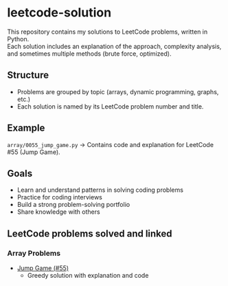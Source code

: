 # leetcode-solution

This repository contains my solutions to LeetCode problems, written in Python.  
Each solution includes an explanation of the approach, complexity analysis, and sometimes multiple methods (brute force, optimized).

## Structure
- Problems are grouped by topic (arrays, dynamic programming, graphs, etc.)
- Each solution is named by its LeetCode problem number and title.

## Example
`array/0055_jump_game.py` → Contains code and explanation for LeetCode #55 (Jump Game).

## Goals
- Learn and understand patterns in solving coding problems 
- Practice for coding interviews
- Build a strong problem-solving portfolio
- Share knowledge with others

## LeetCode problems solved and linked
### Array Problems

- [Jump Game (#55)](arrays/0055_jump_game.py)  
  - Greedy solution with explanation and code

